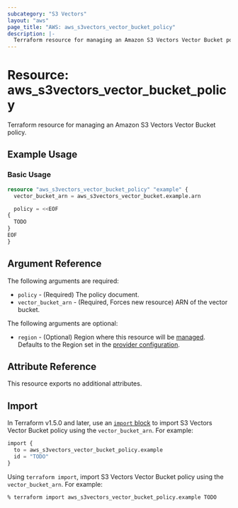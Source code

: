 ```yaml
---
subcategory: "S3 Vectors"
layout: "aws"
page_title: "AWS: aws_s3vectors_vector_bucket_policy"
description: |-
  Terraform resource for managing an Amazon S3 Vectors Vector Bucket policy.
---
```


# Resource: aws_s3vectors_vector_bucket_policy

Terraform resource for managing an Amazon S3 Vectors Vector Bucket policy.

## Example Usage

### Basic Usage

```terraform
resource "aws_s3vectors_vector_bucket_policy" "example" {
  vector_bucket_arn = aws_s3vectors_vector_bucket.example.arn

  policy = <<EOF
{
  TODO
}
EOF
}
```

## Argument Reference

The following arguments are required:

* `policy` - (Required) The policy document.
* `vector_bucket_arn` - (Required, Forces new resource) ARN of the vector bucket.

The following arguments are optional:

* `region` - (Optional) Region where this resource will be [managed](https://docs.aws.amazon.com/general/latest/gr/rande.html#regional-endpoints). Defaults to the Region set in the [provider configuration](https://registry.terraform.io/providers/hashicorp/aws/latest/docs#aws-configuration-reference).

## Attribute Reference

This resource exports no additional attributes.

## Import

In Terraform v1.5.0 and later, use an [`import` block](https://developer.hashicorp.com/terraform/language/import) to import S3 Vectors Vector Bucket policy using the `vector_bucket_arn`. For example:

```terraform
import {
  to = aws_s3vectors_vector_bucket_policy.example
  id = "TODO"
}
```

Using `terraform import`, import S3 Vectors Vector Bucket policy using the `vector_bucket_arn`. For example:

```console
% terraform import aws_s3vectors_vector_bucket_policy.example TODO
```
